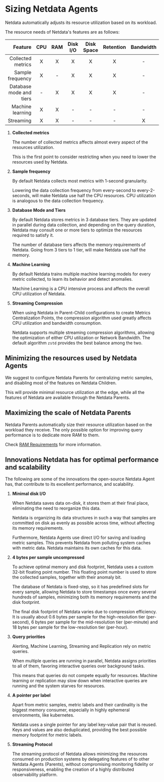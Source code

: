 # Sizing Netdata Agents

Netdata automatically adjusts its resource utilization based on its workload.

The resource needs of Netdata's features are as follows:

|                 Feature | CPU | RAM | Disk I/O | Disk Space | Retention | Bandwidth |
|------------------------:|:---:|:---:|:--------:|:----------:|:---------:|:---------:|
|       Collected metrics |  X  |  X  |    X     |     X      |     X     |     -     |
|        Sample frequency |  X  |  -  |    X     |     X      |     X     |     -     |
| Database mode and tiers |  -  |  X  |    X     |     X      |     X     |     -     |
|        Machine learning |  X  |  X  |    -     |     -      |     -     |     -     |
|               Streaming |  X  |  X  |    -     |     -      |     -     |     X     |

1. **Collected metrics**

   The number of collected metrics affects almost every aspect of the resources utilization.

   This is the first point to consider restricting when you need to lower the resources used by Netdata.

2. **Sample frequency**

   By default Netdata collects most metrics with 1-second granularity.

   Lowering the data collection frequency from every-second to every-2-seconds, will make Netdata use half the CPU resources. CPU utilization is analogous to the data collection frequency.

3. **Database Mode and Tiers**

   By default Netdata stores metrics in 3 database tiers. They are updated in parallel during data collection, and depending on the query duration, Netdata may consult one or more tiers to optimize the resources required to satisfy it.

   The number of database tiers affects the memory requirements of Netdata. Going from 3 tiers to 1 tier, will make Netdata use half the memory.

4. **Machine Learning**

   By default Netdata trains multiple machine learning models for every metric collected, to learn its behavior and detect anomalies.

   Machine Learning is a CPU intensive process and affects the overall CPU utilization of Netdata.

5. **Streaming Compression**

   When using Netdata in Parent-Child configurations to create Metrics Centralization Points, the compression algorithm used greatly affects CPU utilization and bandwidth consumption.

   Netdata supports multiple streaming compression algorithms, allowing the optimization of either CPU utilization or Network Bandwidth. The default algorithm `zstd` provides the best balance among the two.

## Minimizing the resources used by Netdata Agents

We suggest to configure Netdata Parents for centralizing metric samples, and disabling most of the features on Netdata Children.

This will provide minimal resource utilization at the edge, while all the features of Netdata are available through the Netdata Parents.

## Maximizing the scale of Netdata Parents

Netdata Parents automatically size their resource utilization based on the workload they receive. The only possible option for improving query performance is to dedicate more RAM to them.

Check [RAM Requirements](/docs/netdata-agent/sizing-netdata-agents/ram-requirements.md) for more information.

## Innovations Netdata has for optimal performance and scalability

The following are some of the innovations the open-source Netdata Agent has, that contribute to its excellent performance, and scalability.

1. **Minimal disk I/O**

   When Netdata saves data on-disk, it stores them at their final place, eliminating the need to reorganize this data.

   Netdata is organizing its data structures in such a way that samples are committed on disk as evenly as possible across time, without affecting its memory requirements.

   Furthermore, Netdata Agents use direct I/O for saving and loading metric samples. This prevents Netdata from polluting system caches with metric data. Netdata maintains its own caches for this data.

2. **4 bytes per sample uncompressed**

   To achieve optimal memory and disk footprint, Netdata uses a custom 32-bit floating point number. This floating point number is used to store the collected samples, together with their anomaly bit.

   The database of Netdata is fixed-step, so it has predefined slots for every sample, allowing Netdata to store timestamps once every several hundreds of samples, minimizing both its memory requirements and the disk footprint.

   The final disk footprint of Netdata varies due to compression efficiency. It is usually about 0.6 bytes per sample for the high-resolution tier (per-second), 6 bytes per sample for the mid-resolution tier (per-minute) and 18 bytes per sample for the low-resolution tier (per-hour).

3. **Query priorities**

   Alerting, Machine Learning, Streaming and Replication rely on metric queries.

   When multiple queries are running in parallel, Netdata assigns priorities to all of them, favoring interactive queries over background tasks.

   This means that queries do not compete equally for resources. Machine learning or replication may slow down when interactive queries are running and the system starves for resources.

4. **A pointer per label**

   Apart from metric samples, metric labels and their cardinality is the biggest memory consumer, especially in highly ephemeral environments, like kubernetes.

   Netdata uses a single pointer for any label key-value pair that is reused. Keys and values are also deduplicated, providing the best possible memory footprint for metric labels.

5. **Streaming Protocol**

   The streaming protocol of Netdata allows minimizing the resources consumed on production systems by delegating features of to other Netdata Agents (Parents), without compromising monitoring fidelity or responsiveness, enabling the creation of a highly distributed observability platform.
